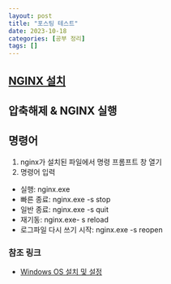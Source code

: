 ```yaml
---
layout: post
title: "포스팅 테스트"
date: 2023-10-18
categories: [공부 정리]
tags: []
---
```


## [NGINX 설치](https://nginx.org/en/download.html)
## 압축해제 & NGINX 실행

## 명령어
1. nginx가 설치된 파일에서 명령 프롬프트 창 열기
2. 명령어 입력

- 실행: nginx.exe
- 빠른 종료: nginx.exe -s stop
- 일반 종료: nginx.exe -s quit
- 재기동: nginx.exe- s reload
- 로그파일 다시 쓰기 시작: nginx.exe -s reopen

### 참조 링크
- [Windows OS 설치 및 설정](https://blog.opendocs.co.kr/?p=588)